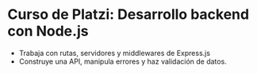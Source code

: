 <h1>Curso de Platzi: Desarrollo backend con Node.js</h1>
<ul>
  <li>Trabaja con rutas, servidores y middlewares de Express.js</li>
  <li> Construye una API, manipula errores y haz validación de datos.</li>
</ul>
